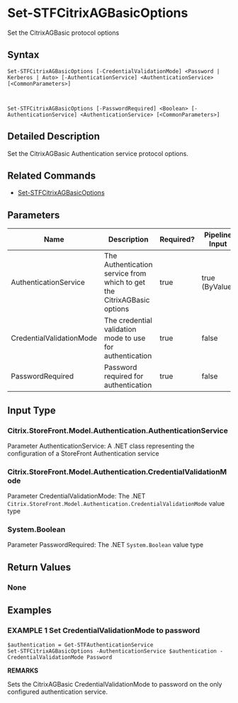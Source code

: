 ﻿# Set-STFCitrixAGBasicOptions

Set the CitrixAGBasic protocol options

## Syntax

```
Set-STFCitrixAGBasicOptions [-CredentialValidationMode] <Password | Kerberos | Auto> [-AuthenticationService] <AuthenticationService> [<CommonParameters>]



Set-STFCitrixAGBasicOptions [-PasswordRequired] <Boolean> [-AuthenticationService] <AuthenticationService> [<CommonParameters>]
```

## Detailed Description

Set the CitrixAGBasic Authentication service protocol options.

## Related Commands

* [Set-STFCitrixAGBasicOptions](./Set-STFCitrixAGBasicOptions)

## Parameters

| Name   | Description | Required? | Pipeline Input | Default Value |
| --- | --- | --- | --- | --- |
|AuthenticationService|The Authentication service from which to get the CitrixAGBasic options|true|true (ByValue)| |
|CredentialValidationMode|The credential validation mode to use for authentication|true|false| |
|PasswordRequired|Password required for authentication|true|false| |

## Input Type

### Citrix.StoreFront.Model.Authentication.AuthenticationService

Parameter AuthenticationService: A .NET class representing the configuration of a StoreFront Authentication service

### Citrix.StoreFront.Model.Authentication.CredentialValidationMode

Parameter CredentialValidationMode: The .NET `Citrix.StoreFront.Model.Authentication.CredentialValidationMode` value type

### System.Boolean

Parameter PasswordRequired: The .NET `System.Boolean` value type

## Return Values

### None

## Examples

### EXAMPLE 1 Set CredentialValidationMode to password

```
$authentication = Get-STFAuthenticationService
Set-STFCitrixAGBasicOptions -AuthenticationService $authentication -CredentialValidationMode Password
```

**REMARKS**

Sets the CitrixAGBasic CredentialValidationMode to password on the only configured authentication service.
